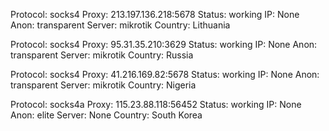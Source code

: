 Protocol: socks4
Proxy: 213.197.136.218:5678
Status: working
IP: None
Anon: transparent
Server: mikrotik
Country: Lithuania

Protocol: socks4
Proxy: 95.31.35.210:3629
Status: working
IP: None
Anon: transparent
Server: mikrotik
Country: Russia

Protocol: socks4
Proxy: 41.216.169.82:5678
Status: working
IP: None
Anon: transparent
Server: mikrotik
Country: Nigeria

Protocol: socks4a
Proxy: 115.23.88.118:56452
Status: working
IP: None
Anon: elite
Server: None
Country: South Korea

